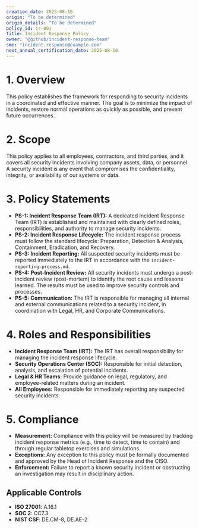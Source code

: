 ```yaml
---
creation_date: 2025-08-16
origin: "To be determined"
origin_details: "To be determined"
policy_id: ir-001
title: Incident Response Policy
owner: "@github/incident-response-team"
sme: "incident.response@example.com"
next_annual_certification_date: 2025-08-10
---
```


# 1. Overview
This policy establishes the framework for responding to security incidents in a coordinated and effective manner. The goal is to minimize the impact of incidents, restore normal operations as quickly as possible, and prevent future occurrences.

# 2. Scope
This policy applies to all employees, contractors, and third parties, and it covers all security incidents involving company assets, data, or personnel. A security incident is any event that compromises the confidentiality, integrity, or availability of our systems or data.

# 3. Policy Statements

*   **PS-1: Incident Response Team (IRT):** A dedicated Incident Response Team (IRT) is established and maintained with clearly defined roles, responsibilities, and authority to manage security incidents.
*   **PS-2: Incident Response Lifecycle:** The incident response process must follow the standard lifecycle: Preparation, Detection & Analysis, Containment, Eradication, and Recovery.
*   **PS-3: Incident Reporting:** All suspected security incidents must be reported immediately to the IRT in accordance with the `incident-reporting-process.md`.
*   **PS-4: Post-Incident Review:** All security incidents must undergo a post-incident review (post-mortem) to identify the root cause and lessons learned. The results must be used to improve security controls and processes.
*   **PS-5: Communication:** The IRT is responsible for managing all internal and external communications related to a security incident, in coordination with Legal, HR, and Corporate Communications.

# 4. Roles and Responsibilities

*   **Incident Response Team (IRT):** The IRT has overall responsibility for managing the incident response lifecycle.
*   **Security Operations Center (SOC):** Responsible for initial detection, analysis, and escalation of potential incidents.
*   **Legal & HR Teams:** Provide guidance on legal, regulatory, and employee-related matters during an incident.
*   **All Employees:** Responsible for immediately reporting any suspected security incidents.

# 5. Compliance

*   **Measurement:** Compliance with this policy will be measured by tracking incident response metrics (e.g., time to detect, time to contain) and through regular tabletop exercises and simulations.
*   **Exceptions:** Any exception to this policy must be formally documented and approved by the Head of Incident Response and the CISO.
*   **Enforcement:** Failure to report a known security incident or obstructing an investigation may result in disciplinary action.

## Applicable Controls

* **ISO 27001**: A.16.1
* **SOC 2**: CC7.3
* **NIST CSF**: DE.CM-8, DE.AE-2
